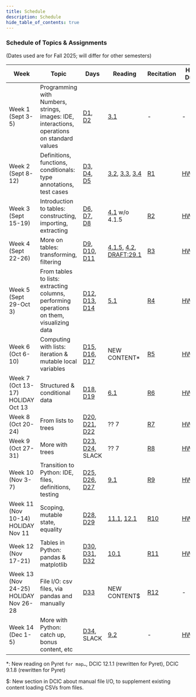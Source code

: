 ```yaml
---
title: Schedule
description: Schedule
hide_table_of_contents: true
---
```



### Schedule of Topics & Assignments

(Dates used are for Fall 2025; will differ for other semesters)

Week | Topic | Days | Reading | Recitation | HW Due | Lab
-- | -- | -- | -- | -- | -- | --
Week 1 (Sept 3-5) | Programming with Numbers, strings, images: IDE, interactions, operations on standard values | [D1](/days/1), [D2](/days/2) | [3.1][dcic3.1] | - | - | -
Week 2 (Sept 8-12) | Definitions, functions, conditionals: type annotations, test cases | [D3](/days/3), [D4](/days/4), [D5](/days/5) | [3.2][dcic3.2], [3.3][dcic3.3], [3.4][dcic3.4] | [R1](/recitation/1) | [HW1](/homework/1) | [Lab1](/lab/1)
Week 3 (Sept 15-19) | Introduction to tables: constructing, importing, extracting | [D6](/days/6), [D7](/days/7), [D8](/days/8) | [4.1][dcic4.1] w/o 4.1.5 | [R2](/recitation/2) | [HW2](/homework/2) | [Lab2](/lab/2)
Week 4 (Sept 22-26) | More on tables: transforming, filtering | [D9](/days/9), [D10](/days/10), [D11](/days/11) | [4.1.5][dcic4.1.5], [4.2][dcic4.2], [DRAFT:29.1][dcic29.1] | [R3](/recitation/3) | [HW3](/homework/3) | [Lab3](/lab/3)
Week 5 (Sept 29-Oct 3) | From tables to lists: extracting columns, performing operations on them, visualizing data | [D12](/days/12), [D13](/days/13), [D14](/days/14) | [5.1][dcic5.1] | [R4](/recitation/4) | [HW4](/homework/4) | [Lab4](/lab/4)
Week 6 (Oct 6-10) | Computing with lists: iteration & mutable local variables | [D15](/days/15), [D16](/days/16), [D17](/days/17) | NEW CONTENT* | [R5](/recitation/5) | [HW5](/homework/5) | [Lab5](/lab/5) 
Week 7 (Oct 13-17) HOLIDAY Oct 13 | Structured & conditional data | [D18](/days/18), [D19](/days/19) | [6.1][dcic6.1] | [R6](/recitation/6) | [HW6](/homework/6) | [SkillBundle1](/skills#(bundle1))
Week 8 (Oct 20-24) | From lists to trees | [D20](/days/20), [D21](/days/21), [D22](/days/22) | ?? 7 | [R7](/recitation/7) | [HW7](/homework/7) | [Lab6](/lab/6)
Week 9 (Oct 27-31) | More with trees | [D23](/days/23), [D24](/days/24), SLACK | ?? 7 | [R8](/recitation/8) | [HW8](/homework/8) | [Lab7](/lab/7)
Week 10 (Nov 3-7) | Transition to Python: IDE, files, definitions, testing | [D25](/days/25), [D26](/days/26), [D27](/days/27) | [9.1][dcic9.1] | [R9](/recitation/9) | [HW9](/homework/9) | [Lab8](/lab/8)
Week 11 (Nov 10-14) HOLIDAY Nov 11 | Scoping, mutable state, equality | [D28](/days/28), [D29](/days/29) | [11.1][dcic11.1], [12.1][dcic12.1] | [R10](/recitation/10) | [HW10](/homework/10) | [Lab9](/lab/9)
Week 12 (Nov 17-21) | Tables in Python: pandas & matplotlib | [D30](/days/30), [D31](/days/31), [D32](/days/32) | [10.1][dcic10.1] | [R11](/recitation/11) | [HW11](/homework/11) | [SkillBundle2](/skills#(bundle2))
Week 13 (Nov 24-25) HOLIDAY Nov 26-28 | File I/O: csv files, via pandas and manually | [D33](/days/33) | NEW CONTENT$ | [R12](/recitation/12) | - | [Lab10](/lab/10)
Week 14 (Dec 1-5) | More with Python: catch up, bonus content, etc | [D34](/days/34), SLACK | [9.2][dcic9.1] | - | [HW12](/homework/12) | No lab


*: New reading on Pyret `for map…`, DCIC 12.1.1 (rewritten for Pyret), DCIC 9.1.8 (rewritten for Pyret)

$: New section in DCIC about manual file I/O, to supplement existing content loading CSVs from files. 

[dcic3.1]: https://dcic-world.org/2024-09-03/getting-started.html
[dcic3.2]: https://dcic-world.org/2024-09-03/Naming_Values.html
[dcic3.3]: https://dcic-world.org/2024-09-03/From_Repeated_Expressions_to_Functions.html
[dcic3.4]: https://dcic-world.org/2024-09-03/Conditionals_and_Booleans.html
[dcic4.1]: https://dcic-world.org/2024-09-03/intro-tabular-data.html
[dcic4.1.5]: https://dcic-world.org/2024-09-03/intro-tabular-data.html#(part._.Examples_for_.Table-.Producing_.Functions)
[dcic4.2]: https://dcic-world.org/2024-09-03/processing-tables.html
[dcic5.1]: https://dcic-world.org/2024-09-03/tables-to-lists.html
[dcic6.1]: https://dcic-world.org/2024-09-03/intro-struct-data.html
[dcic9.1]: https://dcic-world.org/2024-09-03/intro-python.html
[dcic11.1]: https://dcic-world.org/2024-09-03/unified-state.html
[dcic12.1]: https://dcic-world.org/2024-09-03/modifying-variables.html
[dcic10.1]: https://dcic-world.org/2024-09-03/python-tables-Pandas.html
[dcic9.2]: https://dcic-world.org/2024-09-03/dictionaries.html
[dcic29.1]: https://dbp.io/static/dcic/alternate.html#%28part._.Lambda__.Anonymous_.Functions__with_.Tables_%29
